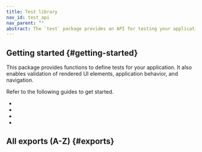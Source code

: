 ```yaml
---
title: Test library
nav_id: test_api
nav_parent: ""
abstract: The `test` package provides an API for testing your application
---
```


## Getting started {#getting-started}

This package provides functions to define tests for your application. It also enables validation of rendered UI elements, application behavior, and navigation.

Refer to the following guides to get started.

<!--{{html-attr class="pagerefblock_list"}}-->

- <!--{{pagerefblock path="content/en/docs/test/guide/index"}}-->
- <!--{{pagerefblock path="content/en/docs/test/guide/Writing tests"}}-->
- <!--{{pagerefblock path="content/en/docs/test/guide/Assertions"}}-->
- <!--{{pagerefblock path="content/en/docs/test/guide/App tests"}}-->

## All exports (A-Z) {#exports}

<!--{{docgentoc}}-->
